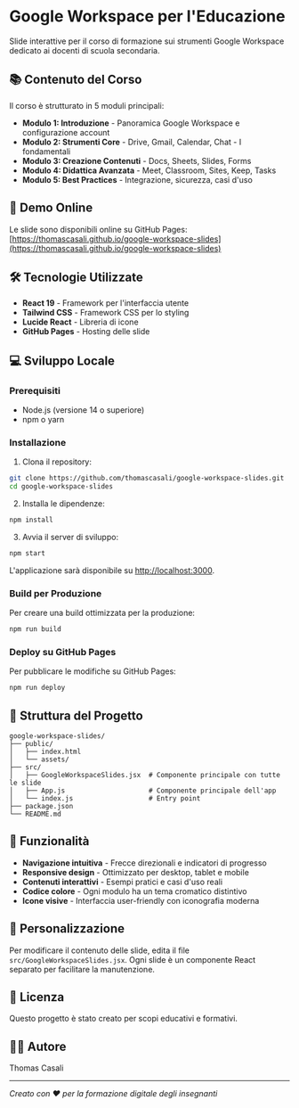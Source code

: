 # Google Workspace per l'Educazione

Slide interattive per il corso di formazione sui strumenti Google Workspace dedicato ai docenti di scuola secondaria.

## 📚 Contenuto del Corso

Il corso è strutturato in 5 moduli principali:

- **Modulo 1: Introduzione** - Panoramica Google Workspace e configurazione account
- **Modulo 2: Strumenti Core** - Drive, Gmail, Calendar, Chat - I fondamentali
- **Modulo 3: Creazione Contenuti** - Docs, Sheets, Slides, Forms
- **Modulo 4: Didattica Avanzata** - Meet, Classroom, Sites, Keep, Tasks
- **Modulo 5: Best Practices** - Integrazione, sicurezza, casi d'uso

## 🚀 Demo Online

Le slide sono disponibili online su GitHub Pages:
[https://thomascasali.github.io/google-workspace-slides](https://thomascasali.github.io/google-workspace-slides)

## 🛠️ Tecnologie Utilizzate

- **React 19** - Framework per l'interfaccia utente
- **Tailwind CSS** - Framework CSS per lo styling
- **Lucide React** - Libreria di icone
- **GitHub Pages** - Hosting delle slide

## 💻 Sviluppo Locale

### Prerequisiti

- Node.js (versione 14 o superiore)
- npm o yarn

### Installazione

1. Clona il repository:
```bash
git clone https://github.com/thomascasali/google-workspace-slides.git
cd google-workspace-slides
```

2. Installa le dipendenze:
```bash
npm install
```

3. Avvia il server di sviluppo:
```bash
npm start
```

L'applicazione sarà disponibile su [http://localhost:3000](http://localhost:3000).

### Build per Produzione

Per creare una build ottimizzata per la produzione:

```bash
npm run build
```

### Deploy su GitHub Pages

Per pubblicare le modifiche su GitHub Pages:

```bash
npm run deploy
```

## 📁 Struttura del Progetto

```
google-workspace-slides/
├── public/
│   ├── index.html
│   └── assets/
├── src/
│   ├── GoogleWorkspaceSlides.jsx  # Componente principale con tutte le slide
│   ├── App.js                     # Componente principale dell'app
│   └── index.js                   # Entry point
├── package.json
└── README.md
```

## 🎯 Funzionalità

- **Navigazione intuitiva** - Frecce direzionali e indicatori di progresso
- **Responsive design** - Ottimizzato per desktop, tablet e mobile
- **Contenuti interattivi** - Esempi pratici e casi d'uso reali
- **Codice colore** - Ogni modulo ha un tema cromatico distintivo
- **Icone visive** - Interfaccia user-friendly con iconografia moderna

## 📝 Personalizzazione

Per modificare il contenuto delle slide, edita il file `src/GoogleWorkspaceSlides.jsx`. Ogni slide è un componente React separato per facilitare la manutenzione.

## 📄 Licenza

Questo progetto è stato creato per scopi educativi e formativi.

## 👨‍💻 Autore

Thomas Casali

---

*Creato con ❤️ per la formazione digitale degli insegnanti*